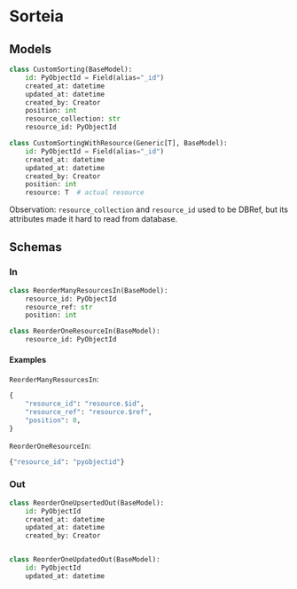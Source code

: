 # Sorteia

## Models
```python
class CustomSorting(BaseModel):
    id: PyObjectId = Field(alias="_id")
    created_at: datetime
    updated_at: datetime
    created_by: Creator
    position: int
    resource_collection: str 
    resource_id: PyObjectId

class CustomSortingWithResource(Generic[T], BaseModel):
    id: PyObjectId = Field(alias="_id")
    created_at: datetime
    updated_at: datetime
    created_by: Creator
    position: int
    resource: T  # actual resource
```
Observation: `resource_collection` and `resource_id` used to be DBRef, but its attributes made it hard to read from database.

## Schemas 
### In
```python
class ReorderManyResourcesIn(BaseModel):
    resource_id: PyObjectId
    resource_ref: str
    position: int

class ReorderOneResourceIn(BaseModel):
    resource_id: PyObjectId
```

#### Examples
`ReorderManyResourcesIn`: 
```python
{ 
    "resource_id": "resource.$id",
    "resource_ref": "resource.$ref",
    "position": 0,
}
```

`ReorderOneResourceIn`:
```python
{"resource_id": "pyobjectid"}
```

### Out
```python
class ReorderOneUpsertedOut(BaseModel):
    id: PyObjectId
    created_at: datetime
    updated_at: datetime
    created_by: Creator


class ReorderOneUpdatedOut(BaseModel):
    id: PyObjectId
    updated_at: datetime
```